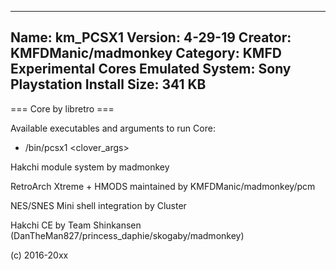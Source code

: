 -----------------------
Name: km_PCSX1
Version: 4-29-19
Creator: KMFDManic/madmonkey
Category: KMFD Experimental Cores
Emulated System: Sony Playstation
Install Size: 341 KB
-----------------------
=== Core by libretro ===

Available executables and arguments to run Core:
- /bin/pcsx1 <rom> <clover_args>

Hakchi module system by madmonkey

RetroArch Xtreme + HMODS maintained by KMFDManic/madmonkey/pcm

NES/SNES Mini shell integration by Cluster

Hakchi CE by Team Shinkansen (DanTheMan827/princess_daphie/skogaby/madmonkey)

(c) 2016-20xx

